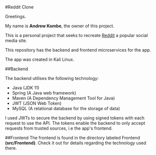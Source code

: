 #Reddit Clone

Greetings. 

My name is **Andrew Kombe**, the owner of this project.

This is a personal project that seeks to recreate [Reddit](https://www.reddit.com/) a popular social media site.

This repository has the backend and frontend microservices for the app.

The app was created in Kali Linux.

##Backend

The backend utilises the following technology:
    
  - Java (JDK 11)  
  - Spring (A Java web framework)
  - Maven (A Dependency Management Tool for Java) 
  - JWT (JSON Web Token)
  - MySQL (A relational database for the storage of data)

I used JWTs to secure the backend by using signed tokens with each request to use the API. 
The tokens enable the backend to only accept requests from trusted sources, i.e the app's frontend.

##Frontend
The frontend is found in the directory labeled Frontend **(src/Frontend)**. Check it out for details regarding the technology used there. 